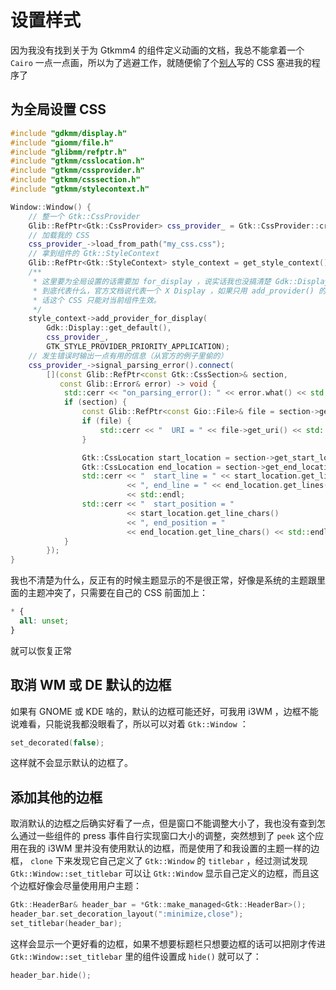# 设置样式

因为我没有找到关于为 Gtkmm4 的组件定义动画的文档，我总不能拿着一个 `Cairo` 一点一点画，所以为了逃避工作，就随便偷了个[别人](https://github.com/nana-4/materia-theme.git)写的 CSS 塞进我的程序了

## 为全局设置 CSS

```c++
#include "gdkmm/display.h"
#include "giomm/file.h"
#include "glibmm/refptr.h"
#include "gtkmm/csslocation.h"
#include "gtkmm/cssprovider.h"
#include "gtkmm/csssection.h"
#include "gtkmm/stylecontext.h"

Window::Window() {
    // 整一个 Gtk::CssProvider
    Glib::RefPtr<Gtk::CssProvider> css_provider_ = Gtk::CssProvider::create();
    // 加载我的 CSS
    css_provider_->load_from_path("my_css.css");
    // 拿到组件的 Gtk::StyleContext
    Glib::RefPtr<Gtk::StyleContext> style_context = get_style_context();
    /**
     * 这里要为全局设置的话需要加 for_display ，说实话我也没搞清楚 Gdk::Display
     * 到底代表什么，官方文档说代表一个 X Display ，如果只用 add_provider() 的
     * 话这个 CSS 只能对当前组件生效。
     */
    style_context->add_provider_for_display(
        Gdk::Display::get_default(),
        css_provider_,
        GTK_STYLE_PROVIDER_PRIORITY_APPLICATION);
    // 发生错误时输出一点有用的信息（从官方的例子里偷的）
    css_provider_->signal_parsing_error().connect(
        [](const Glib::RefPtr<const Gtk::CssSection>& section,
           const Glib::Error& error) -> void {
            std::cerr << "on_parsing_error(): " << error.what() << std::endl;
            if (section) {
                const Glib::RefPtr<const Gio::File>& file = section->get_file();
                if (file) {
                    std::cerr << "  URI = " << file->get_uri() << std::endl;
                }

                Gtk::CssLocation start_location = section->get_start_location();
                Gtk::CssLocation end_location = section->get_end_location();
                std::cerr << "  start_line = " << start_location.get_lines() + 1
                          << ", end_line = " << end_location.get_lines() + 1
                          << std::endl;
                std::cerr << "  start_position = "
                          << start_location.get_line_chars()
                          << ", end_position = "
                          << end_location.get_line_chars() << std::endl;
            }
        });
}
```

我也不清楚为什么，反正有的时候主题显示的不是很正常，好像是系统的主题跟里面的主题冲突了，只需要在自己的 CSS 前面加上：

```css
* {
  all: unset;
}
```

就可以恢复正常

## 取消 WM 或 DE 默认的边框

如果有 GNOME 或 KDE 啥的，默认的边框可能还好，可我用 i3WM ，边框不能说难看，只能说我都没眼看了，所以可以对着 `Gtk::Window` ：

```c++
set_decorated(false);
```

这样就不会显示默认的边框了。

## 添加其他的边框

取消默认的边框之后确实好看了一点，但是窗口不能调整大小了，我也没有查到怎么通过一些组件的 press 事件自行实现窗口大小的调整，突然想到了 `peek` 这个应用在我的 i3WM 里并没有使用默认的边框，而是使用了和我设置的主题一样的边框， `clone` 下来发现它自己定义了 `Gtk::Window` 的 `titlebar` ，经过测试发现 `Gtk::Window::set_titlebar` 可以让 `Gtk::Window` 显示自己定义的边框，而且这个边框好像会尽量使用用户主题：

```c++
Gtk::HeaderBar& header_bar = *Gtk::make_managed<Gtk::HeaderBar>();
header_bar.set_decoration_layout(":minimize,close");
set_titlebar(header_bar);
```

这样会显示一个更好看的边框，如果不想要标题栏只想要边框的话可以把刚才传进 `Gtk::Window::set_titlebar` 里的组件设置成 `hide()` 就可以了：

```c++
header_bar.hide();
```
